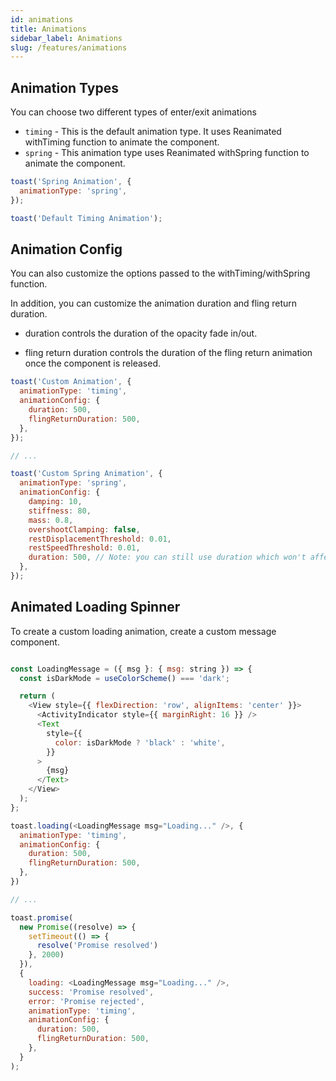 ```yaml
---
id: animations
title: Animations
sidebar_label: Animations
slug: /features/animations
---
```


## Animation Types

You can choose two different types of enter/exit animations

- `timing` - This is the default animation type. It uses Reanimated withTiming function to animate the component.
- `spring` - This animation type uses Reanimated withSpring function to animate the component.

```js
toast('Spring Animation', {
  animationType: 'spring',
});

toast('Default Timing Animation');
```

## Animation Config

You can also customize the options passed to the withTiming/withSpring function.

In addition, you can customize the animation duration and fling return duration.

-  duration controls the duration of the opacity fade in/out.

- fling return duration controls the duration of the fling return animation once the component is released.

```js
toast('Custom Animation', {
  animationType: 'timing',
  animationConfig: {
    duration: 500,
    flingReturnDuration: 500,
  },
});

// ...

toast('Custom Spring Animation', {
  animationType: 'spring',
  animationConfig: {
    damping: 10,
    stiffness: 80,
    mass: 0.8,
    overshootClamping: false,
    restDisplacementThreshold: 0.01,
    restSpeedThreshold: 0.01,
    duration: 500, // Note: you can still use duration which won't affect the spring animation but the opacity fade in/out
  },
});
```

## Animated Loading Spinner

To create a custom loading animation, create a custom message component.

```js

const LoadingMessage = ({ msg }: { msg: string }) => {
  const isDarkMode = useColorScheme() === 'dark';

  return (
    <View style={{ flexDirection: 'row', alignItems: 'center' }}>
      <ActivityIndicator style={{ marginRight: 16 }} />
      <Text
        style={{
          color: isDarkMode ? 'black' : 'white',
        }}
      >
        {msg}
      </Text>
    </View>
  );
};

toast.loading(<LoadingMessage msg="Loading..." />, {
  animationType: 'timing',
  animationConfig: {
    duration: 500,
    flingReturnDuration: 500,
  },
})

// ...

toast.promise(
  new Promise((resolve) => {
    setTimeout(() => {
      resolve('Promise resolved')
    }, 2000)
  }),
  {
    loading: <LoadingMessage msg="Loading..." />,
    success: 'Promise resolved',
    error: 'Promise rejected',
    animationType: 'timing',
    animationConfig: {
      duration: 500,
      flingReturnDuration: 500,
    },
  }
);

```
